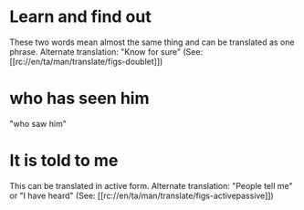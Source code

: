 # Learn and find out

These two words mean almost the same thing and can be translated as one phrase. Alternate translation: "Know for sure" (See: [[rc://en/ta/man/translate/figs-doublet]])

# who has seen him

"who saw him"

# It is told to me

This can be translated in active form. Alternate translation: "People tell me" or "I have heard" (See: [[rc://en/ta/man/translate/figs-activepassive]])

